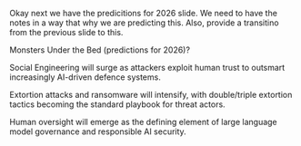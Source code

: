 Okay next we have the predicitions for 2026 slide. We need to have the notes in a way that why we are predicting this. Also, provide a transitino from the previous slide to this.

Monsters Under the Bed (predictions for 2026)?

Social Engineering will surge as attackers exploit human trust to outsmart increasingly AI-driven defence systems.

Extortion attacks and ransomware will intensify, with double/triple extortion tactics becoming the standard playbook for threat actors.

Human oversight will emerge as the defining element of large language model governance and responsible AI security.
